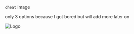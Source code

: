 `cheat` image

only 3 options because I got bored but will add more later on

![Logo](https://cdn.discordapp.com/attachments/937308548390584361/983903190468677672/unknown.png?size=4096./dark.png#gh-dark-mode-only)
